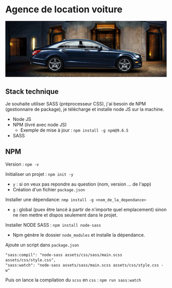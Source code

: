 ﻿# Agence de location voiture
 
 [![](https://github.com/Eric-dev13/Agence_location_voiture/blob/main/assets/images/background.jpg)]( https://eric-dev13.github.io/Agence_location_voiture/)

## Stack technique
Je souhaite utiliser SASS (préprocesseur CSS), j'ai besoin de NPM (gestionnaire de package), je télécharge et installe node JS sur la machine.

- Node JS
- NPM (livré avec node JS) 
    - Exemple de mise à jour : `npm install -g npm@9.6.5`
- SASS


## NPM

Version : `npm -v`

Initialiser un projet : `npm init -y` 
- `y` : si on veux pas repondre au question (nom, version ... de l'app)
- Création d'un fichier `package.json`

Installer une dépendance: `nmp install -g <nom_de_la_dependance>`
- `g` : global (puex être lancé à partir de n'importe quel emplacement) sinon ne rien mettre et dispos seulement dans le projet.

Installer NODE SASS : `npm install node-sass`
- Npm génère le dossier `node_modules` et installe la dépendance.

Ajoute un script dans `package.json`
````
"sass:compil": "node-sass assets/css/sass/main.scss assets/css/style.css",
"sass:watch": "node-sass assets/sass/main.scss assets/css/style.css -w"
````

Puis on lance la compilation du `scss` en `css` : `npm run sass:watch`


